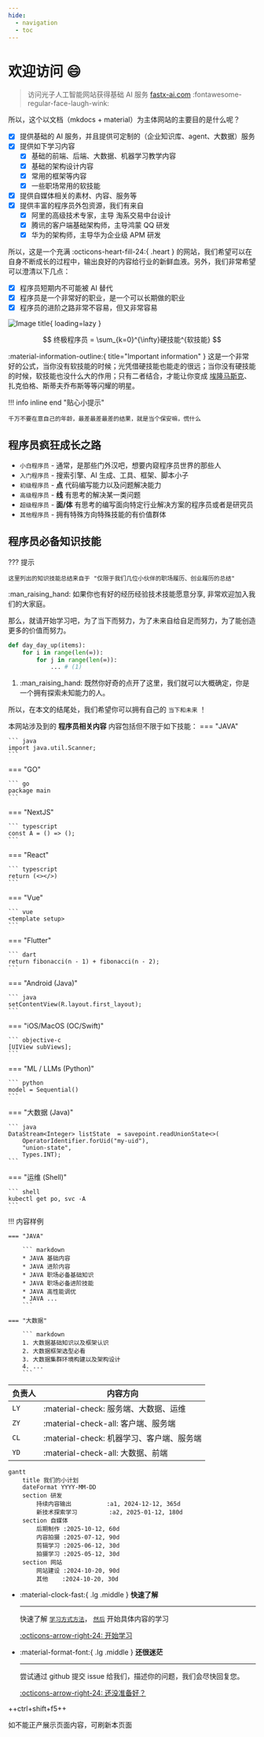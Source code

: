 ```yaml
---
hide:
  - navigation
  - toc
---
```


# 欢迎访问 :smile:

> 访问光子人工智能网站获得基础 AI 服务 [fastx-ai.com](https://fastx-ai.com) :fontawesome-regular-face-laugh-wink:

所以，这个以文档（mkdocs + material）为主体网站的主要目的是什么呢？

- [x] 提供基础的 AI 服务，并且提供可定制的（企业知识库、agent、大数据）服务
- [x] 提供如下学习内容
    - [x] 基础的前端、后端、大数据、机器学习教学内容
    - [x] 基础的架构设计内容
    - [x] 常用的框架等内容
    - [x] 一些职场常用的软技能
- [x] 提供自媒体相关的素材、内容、服务等
- [x] 提供丰富的程序员外包资源，我们有来自
    - [x] 阿里的高级技术专家，主导 淘系交易中台设计
    - [x] 腾讯的客户端基础架构师，主导鸿蒙 QQ 研发
    - [x] 华为的架构师，主导华为企业级 APM 研发

所以，这是一个充满 :octicons-heart-fill-24:{ .heart } 的网站，我们希望可以在自身不断成长的过程中，输出良好的内容给行业的新鲜血液。另外，我们非常希望可以澄清以下几点：

- [x] 程序员短期内不可能被 AI 替代
- [x] 程序员是一个非常好的职业，是一个可以长期做的职业
- [x] 程序员的进阶之路非常不容易，但又非常容易

![Image title](./assets/home_land.png){ loading=lazy }

$$
终极程序员 = \sum_{k=0}^{\infty}硬技能^{软技能}
$$

:material-information-outline:{ title="Important information" } 这是一个非常好的公式，当你没有软技能的时候；光凭借硬技能也能走的很远；当你没有硬技能的时候，软技能也没什么大的作用；只有二者结合，才能让你变成 [埃隆马斯克](https://doc.fastx-ai.com "现实世界中我的偶像")、扎克伯格、斯蒂夫乔布斯等等闪耀的明星。

!!! info inline end "贴心小提示"

    千万不要在意自己的年龄，最差最差最差的结果，就是当个保安嘛，慌什么

## 程序员疯狂成长之路

- `小白程序员` - 通常，是那些门外汉吧，想要内窥程序员世界的那些人
- `入门程序员` - 搜索引擎、AI 生成、工具、框架、脚本小子
- `初级程序员` - **点** 代码编写能力以及问题解决能力
- `高级程序员` - **线** 有思考的解决某一类问题
- `超级程序员` - **面/体** 有思考的编写面向特定行业解决方案的程序员或者是研究员
- `其他程序员` - 拥有特殊方向特殊技能的有价值群体

## 程序员必备知识技能

??? 提示

    这里列出的知识技能总结来自于 "仅限于我们几位小伙伴的职场履历、创业履历的总结"

:man_raising_hand: 如果你也有好的经历经验技术技能愿意分享, 非常欢迎加入我们的大家庭。

那么，就请开始学习吧，为了当下而努力，为了未来自给自足而努力，为了能创造更多的价值而努力。

```py hl_lines="4" linenums="1" title="当下.py"
def day_day_up(items):
    for i in range(len(∞)):
        for j in range(len(∞)):
            ... # (1)
```

1. :man_raising_hand: 既然你好奇的点开了这里，我们就可以大概确定，你是一个拥有探索未知能力的人。

所以，在本文的结尾处，我们希望你可以拥有自己的 `当下和未来` ！

本网站涉及到的 **程序员相关内容** 内容包括但不限于如下技能：
=== "JAVA"

    ``` java
    import java.util.Scanner;
    ```

=== "GO"

    ``` go
    package main
    ```

=== "NextJS"

    ``` typescript
    const A = () => ();
    ```

=== "React"

    ``` typescript
    return (<></>)
    ```

=== "Vue"

    ``` vue
    <template setup>
    ```

=== "Flutter"

    ``` dart
    return fibonacci(n - 1) + fibonacci(n - 2);
    ```

=== "Android (Java)"

    ``` java
    setContentView(R.layout.first_layout);
    ```

=== "iOS/MacOS (OC/Swift)"

    ``` objective-c
    [UIView subViews];
    ```

=== "ML / LLMs (Python)"

    ``` python
    model = Sequential()
    ```

=== "大数据 (Java)"

    ``` java
    DataStream<Integer> listState  = savepoint.readUnionState<>(
        OperatorIdentifier.forUid("my-uid"),
        "union-state",
        Types.INT);
    ```

=== "运维 (Shell)"

    ``` shell
    kubectl get po, svc -A
    ```

!!! 内容样例

    === "JAVA"

        ``` markdown
        * JAVA 基础内容
        * JAVA 进阶内容
        * JAVA 职场必备基础知识
        * JAVA 职场必备进阶技能
        * JAVA 高性能调优
        * JAVA ...
        ```

    === "大数据"

        ``` markdown
        1. 大数据基础知识以及框架认识
        2. 大数据框架选型必看
        3. 大数据集群环境构建以及架构设计
        4. ...
        ```

| 负责人   | 内容方向                          |
| --------| ------------------------------------ |
| `LY`    | :material-check: 服务端、大数据、运维      |
| `ZY`    | :material-check-all: 客户端、服务端 |
| `CL`    | :material-check: 机器学习、客户端、服务端     |
| `YD`    | :material-check-all: 大数据、前端     |

```mermaid
gantt
    title 我们的小计划
    dateFormat YYYY-MM-DD
    section 研发
        持续内容输出          :a1, 2024-12-12, 365d
        新技术探索学习         :a2, 2025-01-12, 180d
    section 自媒体
        后期制作 :2025-10-12, 60d
        内容拍摄 :2025-07-12, 90d
        剪辑学习 :2025-06-12, 30d
        拍摄学习 :2025-05-12, 30d
    section 网站
        网站建设 :2024-10-20, 90d
        其他    :2024-10-20, 30d
```

<div class="grid cards" markdown>

-   :material-clock-fast:{ .lg .middle } __快速了解__

    ---

    快速了解 [`学习方式方法`](#)， [`然后`](#) 开始具体内容的学习

    [:octicons-arrow-right-24: 开始学习](#)

-   :material-format-font:{ .lg .middle } __还很迷茫__

    ---

    尝试通过 github 提交 issue 给我们，描述你的问题，我们会尽快回复您。

    [:octicons-arrow-right-24: 还没准备好？](#)

</div>

++ctrl+shift+f5++

如不能正产展示页面内容，可刷新本页面

[^1]: 本页面内容 光子人工智能 拥有全部解释权
[^2]: 本页面内容均受到版权保护，转载请注明出处
